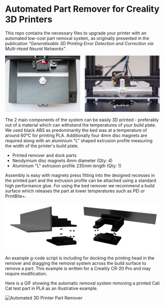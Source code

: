 # Automated Part Remover for Creality 3D Printers

This repo contains the necessary files to upgrade your printer with an automated low-cost part removal system, as originally presented in the publication _"Generalisable 3D Printing Error Detection and Correction via Multi-Head Neural Networks"_.

![Automated 3D Printer Part Remover](media/images-of-remover.jpg)

The 2 main components of the system can be easily 3D printed - preferably out of a material which can withstand the temperatures of your build plate. We used black ABS as predominantly the bed was at a temperature of around 60°C for printing PLA. Additionally four 4mm disc magnets are required along with an aluminium "L" shaped extrusion profile measuring the width of the printer's build plate.

- Printed remover and dock parts
- Neodymium disc magnets 4mm diameter (Qty: 4)
- Aluminium "L" extrusion profile 235mm length (Qty: 1)

Assembly is easy with magnets press fitting into the designed recesses in the printed part and the extrusion profile can be attached using a standard high performance glue. For using the bed remover we recommend a build surface which releases the part at lower temperatures such as PEI or PrintBite+.

![Automated 3D Printer Part Remover](media/assembly.png)

An example g-code script is including for docking the printing head in the remover and dragging the removal system across the build surface to remove a part. This example is written for a Creality CR-20 Pro and may require modification.

Here is a GIF showing the automatic removal system removing a printed Cali Cat test part in PLA as an illustrative example.

![Automated 3D Printer Part Remover](media/part-remover.gif)

